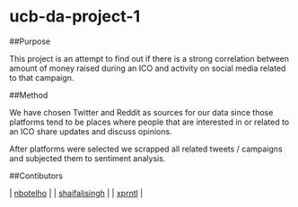 # ucb-da-project-1

##Purpose

This project is an attempt to find out if there is a strong correlation between amount of money raised during an ICO and activity on social media related to that campaign. 
    
##Method

We have chosen Twitter and Reddit as sources for our data since those platforms tend to be places where people that are interested in or related to an ICO share updates and discuss opinions. 

After platforms were selected we scrapped all related tweets / campaigns and subjected them to sentiment analysis. 

##Contibutors

| [nbotelho](https://github.com/nbotelho) |
| [shaifalisingh](https://github.com/shaifalisingh) |
| [xprntl](https://github.com/xprntl) |

